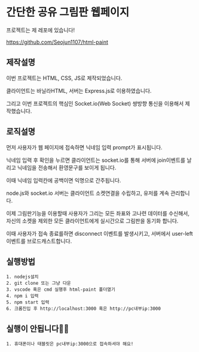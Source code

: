 # 간단한 공유 그림판 웹페이지

프로젝트는 제 레포에 있습니다!

<https://github.com/Seojun1107/html-paint>

## 제작설명
이번 프로젝트는 HTML, CSS, JS로 제작되었습니다.

클라이언트는 바닐라HTML, 서버는 Express.js로 이용하였습니다.

그리고 이번 프로젝트의 핵심인 Socket.io(Web Socket) 쌍방향 통신을 이용해서 제작했습니다.


## 로직설명
먼저 사용자가 웹 페이지에 접속하면 닉네임 입력 prompt가 표시됩니다.

닉네임 입력 후 확인을 누르면 클라이언트는 socket.io를 통해 서버에 join이벤트를 날리고 닉네임을 전송해서 환영문구를 보이게 됩니다.

이때 닉네임 입력칸에 공백이면 익명으로 간주됩니다.

node.js와 socket.io 서버는 클라이언트 소켓연결을 수립하고, 유저를 계속 관리합니다.

이제 그림판기능을 이용할때 사용자가 그리는 모든 좌표와 고나련 데이터를 수신해서, 자신의 소켓을 제외한 모든 클라이언트에게 실시간으로 그림판을 동기화 합니다.

이때 사용자가 접속 종료를하면 disconnect 이벤트를 발생시키고, 서버에서 user-left 이벤트를 브로드캐스트합니다.


## 실행방법
```
1. nodejs설치
2. git clone 또는 그냥 다운
3. vscode 혹은 cmd 실행후 html-paint 폴더열기
4. npm i 입력
5. npm start 입력
6. 크롬진입 후 http://localhost:3000 혹은 http://pc내부ip:3000 
```


## 실행이 안됩니다🙅‍♂️
```
1. 휴대폰이나 태블릿은 pc내부ip:3000으로 접속하셔야 해요!
```

